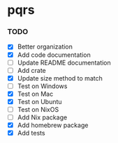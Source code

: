 # pqrs

### TODO

* [x] Better organization
* [x] Add code documentation
* [ ] Update README documentation
* [ ] Add crate
* [x] Update size method to match
* [ ] Test on Windows
* [x] Test on Mac
* [x] Test on Ubuntu
* [ ] Test on NixOS
* [ ] Add Nix package
* [x] Add homebrew package  
* [x] Add tests

